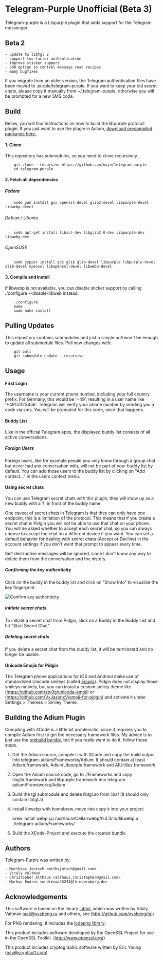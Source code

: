 Telegram-Purple Unofficial (Beta 3)
===================================

Telegram-purple is a Libpurple plugin that adds support for the Telegram messenger.


Beta 2
------

    - update to libtgl 2
    - support two-factor authentication
    - improve sticker support
    - add option to control message read recipes
    - many bugfixes


If you migrate from an older version, the Telegram authentication files have been moved to .purple/telegram-purple. If you want to keep your old secret chats, please copy it manually from ~/.telegram-purple, otherwise you will be prompted for a new SMS code.

Build
-----

Below, you will find instructions on how to build the libpurple protocol plugin. If you just want to use the plugin in Adium, [download precompiled packages here.](https://github.com/majn/telegram-purple/releases). 

#### 1. Clone

This repository has submodules, so you need to clone recursively.


        git clone --recursive https://github.com/majn/telegram-purple
        cd telegram-purple


#### 2. Fetch all dependencies

##### Fedora

        sudo yum install gcc openssl-devel glib2-devel libpurple-devel libwebp-devel


###### Debian / Ubuntu

        sudo apt-get install libssl-dev libglib2.0-dev libpurple-dev libwebp-dev


###### OpenSUSE

        sudo zypper install gcc glib glib-devel libpurple libpurple-devel zlib-devel openssl libopenssl-devel libwebp-devel


#### 3. Compile and install

If libwebp is not available, you can disable sticker support by calling ./configure --disable-libweb instead.

        ./configure
        make
        sudo make install


Pulling Updates
---------------

This repository contains submodules and just a simple pull won't be enough to update all submodule files. Pull new changes with:


        git pull
        git submodule update --recursive


Usage
-----

#### First Login

The username is your current phone number, including your full country prefix. For Germany, this would be '+49', resulting in a user name like '+49151123456'. Telegram will verify your phone number by sending you a code via sms. You will be prompted for this code, once that happens.

#### Buddy List 

Like in the official Telegram apps, the displayed buddy list consists of all active conversations.

##### Foreign Users

Foreign users, like for example people you only know through a group chat but never had any conversation with, will not be part of your buddy list by default. You can add those users to the buddy list by clicking on "Add contact..." in the users context menu.

#### Using secret chats

You can use Telegram secret chats with this plugin, they will show up as a new buddy with a '!' in front of the buddy name.

One caveat of secret chats in Telegram is that they can only have one endpoint, this is a limitation of the protocol. This means that if you create a secret chat in Pidgin you will not be able to use that chat on your phone. You will be asked whether to accept each secret chat, so you can always choose to accept the chat on a different device if you want. You can set a default behavior for dealing with secret chats (Accept or Decline) in the account settings if you don't want that prompt to appear every time.

Self destructive messages will be ignored, since I don't know any way to delete them from the conversation and the history.

##### Confirming the key authenticity

Click on the buddy in the buddy list and click on "Show Info" to visualize the key fingerprint.  

![Confirm key authenticity](http://h2079792.stratoserver.net/telegram-purple/res/key.png)

##### Initiate secret chats

To initiate a secret chat from Pidgin, click on a Buddy in the Buddy List and hit "Start Secret Chat"

##### Deleting secret chats

If you delete a secret chat from the buddy list, it will be terminated and no longer be usable.


#### Unicode Emojis for Pidgin

The Telegram phone applications for iOS and Android make use of standardized Unicode smileys (called [Emojis](https://en.wikipedia.org/wiki/Emoji)). Pidgin
does not display those smileys natively, but you can install a custom smiley theme like (https://github.com/stv0g/unicode-emoji) or (https://github.com/VxJasonxV/emoji-for-pidgin) and activate it under Settings > Themes > Smiley Theme.


Building the Adium Plugin
-------------------------

Compiling with XCode is a little bit problematic, since it requries you to compile Adium first to get the necessary framework files. My advice is to just use the [prebuild bundle](https://github.com/majn/telegram-purple/releases), but if you really want to do it, follow those steps.

1. Get the Adium source, compile it with XCode and copy the build output into telegram-adium/Frameworks/Adium. It should contain at least Adium.framework, AdiumLibpurple.framework and AIUitilies.framework
2. Open the Adium source code, go to ./Frameworks and copy libglib.framework and libpurple.framework into telegram-adium/Frameworks/Adium
3. Build the tgl submodule and delete libtgl.so from libs/ (it should only contain libtgl.a)
4. Install libwebp with homebrew, move into  copy it into your project 

      brew install webp
      cp /usr/local/Cellar/webp/0.4.3/lib/libwebp.a ./telegram-adium/Frameworks/ 

5. Build the XCode-Project and execute the created bundle

Authors
-------

Telegram-Purple was written by:

    - Matthias Jentsch <mtthsjntsch@gmail.com>
    - Vitaly Valtman
    - Christopher Althaus <althaus.christopher@gmail.com>
    - Markus Endres <endresma45241@th-nuernberg.de>


Acknowledgements
----------------

This software is based on the library [Libtgl](https://github.com/vysheng/tgl), which was written by Vitaly Valtman <mail@vysheng.ru> and others, see (http://github.com/vysheng/tgl)

For PNG rendering, it includes the [lodepng library](http://lodev.org/lodepng/).

This product includes software developed by the OpenSSL Project for use in the OpenSSL Toolkit. (http://www.openssl.org/)

This product includes cryptographic software written by Eric Young (eay@cryptsoft.com)

